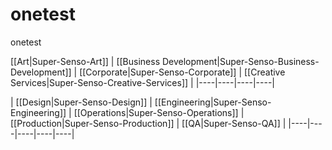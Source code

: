 onetest
=======

onetest


 [[Art|Super-Senso-Art]] | [[Business Development|Super-Senso-Business-Development]] | [[Corporate|Super-Senso-Corporate]] | [[Creative Services|Super-Senso-Creative-Services]] |
|----|----|----|----|

| [[Design|Super-Senso-Design]] | [[Engineering|Super-Senso-Engineering]] | [[Operations|Super-Senso-Operations]] | [[Production|Super-Senso-Production]] | [[QA|Super-Senso-QA]] |
|----|----|----|----|----|

